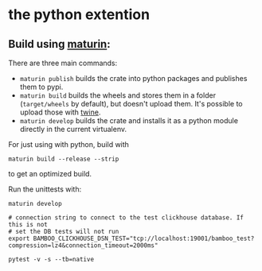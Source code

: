 # the python extention

## Build using [maturin](https://github.com/PyO3/maturin):

There are three main commands:

* `maturin publish` builds the crate into python packages and publishes them to pypi.
* `maturin build` builds the wheels and stores them in a folder (`target/wheels` by default), but doesn't upload them. It's possible to upload those with [twine](https://github.com/pypa/twine).
* `maturin develop` builds the crate and installs it as a python module directly in the current virtualenv.

For just using with python, build with

```
maturin build --release --strip
```

to get an optimized build.

Run the unittests with:

```shell
maturin develop

# connection string to connect to the test clickhouse database. If this is not
# set the DB tests will not run
export BAMBOO_CLICKHOUSE_DSN_TEST="tcp://localhost:19001/bamboo_test?compression=lz4&connection_timeout=2000ms"

pytest -v -s --tb=native
```
